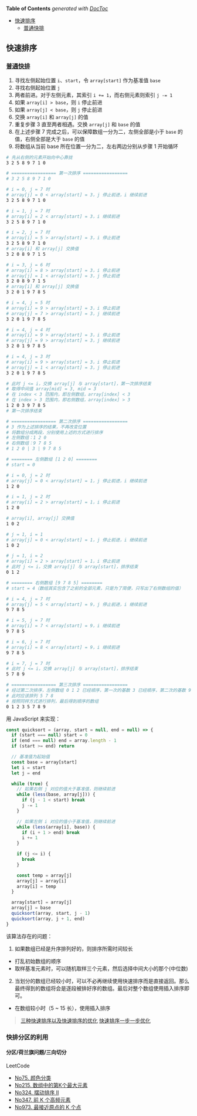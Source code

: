<!-- START doctoc generated TOC please keep comment here to allow auto update -->
<!-- DON'T EDIT THIS SECTION, INSTEAD RE-RUN doctoc TO UPDATE -->
**Table of Contents**  *generated with [DocToc](https://github.com/thlorenz/doctoc)*

- [快速排序](#%E5%BF%AB%E9%80%9F%E6%8E%92%E5%BA%8F)
  - [普通快排](#%E6%99%AE%E9%80%9A%E5%BF%AB%E6%8E%92)

<!-- END doctoc generated TOC please keep comment here to allow auto update -->

## 快速排序

### [普通快排](./quicksort.js)

1. 寻找左侧起始位置 `i`、`start`，令 `array[start]` 作为基准值 `base`
2. 寻找右侧起始位置 `j`
3. 两者前进。对于左侧元素，其索引 `i += 1`，而右侧元素则索引 `j -= 1`
4. 如果 `array[i] > base`，则 `i` 停止前进
5. 如果 `array[j] < base`，则 `j` 停止前进
6. 交换 `array[i]` 和 `array[j]` 的值
7. 重复步骤 3 直至两者相遇。交换 `array[j]` 和 `base` 的值
8. 在上述步骤 7 完成之后，可以保障数组一分为二，左侧全部是小于 `base` 的值，右侧全部是大于 `base` 的值
9. 将数组从当前 base 所在位置一分为二，左右两边分别从步骤 1 开始循环

```bash
# 先从右侧的元素开始向中心靠拢
3 2 5 8 9 7 1 0

# ================= 第一次排序 =================
# 3 2 5 8 9 7 1 0

# i = 0, j = 7 时
# array[j] = 0 < array[start] = 3，j 停止前进，i 继续前进
3 2 5 8 9 7 1 0

# i = 1, j = 7 时
# array[i] = 2 < array[start] = 3，i 继续前进
3 2 5 8 9 7 1 0

# i = 2, j = 7 时
# array[i] = 5 > array[start] = 3，i 停止前进
3 2 5 8 9 7 1 0
# array[i] 和 array[j] 交换值
3 2 0 8 9 7 1 5

# i = 3, j = 6 时
# array[i] = 8 > array[start] = 3，i 停止前进
# array[j] = 1 < array[start] = 3，j 停止前进
3 2 0 8 9 7 1 5
# array[i] 和 array[j] 交换值
3 2 0 1 9 7 8 5

# i = 4, j = 5 时
# array[i] = 9 > array[start] = 3，i 停止前进
# array[j] = 7 > array[start] = 3，j 继续前进
3 2 0 1 9 7 8 5

# i = 4, j = 4 时
# array[i] = 9 > array[start] = 3，i 停止前进
# array[j] = 9 > array[start] = 3，j 继续前进
3 2 0 1 9 7 8 5

# i = 4, j = 3 时
# array[i] = 9 > array[start] = 3，i 停止前进
# array[j] = 1 < array[start] = 3，j 停止前进
3 2 0 1 9 7 8 5

# 此时 j <= i，交换 array[j] 与 array[start]，第一次排序结束
# 取得中间值 array[mid] = 3, mid = 3
# 在 index < 3 范围内，即左侧数组，array[index] < 3
# 在 index > 3 范围内，即右侧数组，array[index] > 3
1 2 0 3 9 7 8 5
# 第一次排序结束

# ================= 第二次排序 =================
# 3 作为上述排序的结果，不再改变位置
# 将数组分成两段，分别使用上述的方式进行排序
# 左侧数组：1 2 0
# 右侧数组：9 7 8 5
# 1 2 0 | 3 | 9 7 8 5

# ======== 左侧数组 [1 2 0] ========
# start = 0

# i = 0, j = 2 时
# array[j] = 0 < array[start] = 1，j 停止前进，i 继续前进
1 2 0

# i = 1, j = 2 时
# array[i] = 2 > array[start] = 1，i 停止前进
1 2 0

# array[i], array[j] 交换值
1 0 2

# j = 1, i = 1
# array[j] = 0 < array[start] = 1，j 停止前进，i 继续前进
1 0 2

# j = 1, i = 2
# array[i] = 2 > array[start] = 1，i 停止前进
# 此时 j <= i，交换 array[j] 与 array[start]，排序结束
0 1 2

# ======== 右侧数组 [9 7 8 5] ========
# start = 4（数组其实包含了之前的全部元素，只是为了简便，只写出了右侧数组的值）

# i = 4, j = 7 时
# array[j] = 5 < array[start] = 9，j 停止前进，i 继续前进
9 7 8 5

# i = 5, j = 7 时
# array[i] = 7 < array[start] = 9，i 继续前进
9 7 8 5

# i = 6, j = 7 时
# array[i] = 8 < array[start] = 9，i 继续前进
9 7 8 5

# i = 7, j = 7 时
# 此时 j <= i，交换 array[j] 与 array[start]，排序结束
5 7 8 9

# ================= 第三次排序 =================
# 经过第二次排序，左侧数组 0 1 2 已经顺序，第一次的基数 3 已经顺序，第二次的基数 9 已经顺序
# 此时应该排列 5 7 8
# 按照同样方式进行排列，最后得到顺序的数组
0 1 2 3 5 7 8 9
```

用 JavaScript 来实现：

```javascript
const quicksort = (array, start = null, end = null) => {
  if (start === null) start = 0
  if (end === null) end = array.length - 1
  if (start >= end) return

  // 基准值为起始值
  const base = array[start]
  let i = start
  let j = end

  while (true) {
    // 如果右侧 j 对应的值大于基准值，则继续前进
    while (less(base, array[j])) {
      if (j - 1 < start) break
      j -= 1
    }

    // 如果左侧 i 对应的值小于基准值，则继续前进
    while (less(array[i], base)) {
      if (i + 1 > end) break
      i += 1
    }

    if (j <= i) {
      break
    }

    const temp = array[j]
    array[j] = array[i]
    array[i] = temp
  }

  array[start] = array[j]
  array[j] = base
  quicksort(array, start, j - 1)
  quicksort(array, j + 1, end)
}
```

该算法存在的问题：

1. 如果数组已经是升序排列好的，则排序所需时间较长

- 打乱初始数组的顺序
- 取样基准元素时，可以随机取样三个元素，然后选择中间大小的那个(中位数)

2. 当划分的数组已经较小时，可以不必再继续使用快速排序而是直接返回。那么最终得到的数组将会是逐段被排好序的数组。最后对整个数组使用插入排序即可。

- 在数组较小时（5 ~ 15 长），使用插入排序

> [三种快速排序以及快速排序的优化](https://blog.csdn.net/insistGoGo/article/details/7785038)
> [快速排序一步一步优化](https://www.cnblogs.com/vipchenwei/p/7460293.html)

### 快排分区的利用

#### 分区/荷兰旗问题/三向切分

LeetCode

- [No75. 颜色分类](https://leetcode-cn.com/problems/sort-colors/)
- [No215. 数组中的第K个最大元素](https://leetcode-cn.com/problems/kth-largest-element-in-an-array/)
- [No324. 摆动排序 II](https://leetcode-cn.com/problems/wiggle-sort-ii/)
- [No347. 前 K 个高频元素](https://leetcode-cn.com/problems/top-k-frequent-elements/)
- [No973. 最接近原点的 K 个点](https://leetcode-cn.com/problems/k-closest-points-to-origin/)
